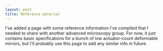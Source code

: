```yaml
---
layout: post
title: Reference material
---
```


I've added a page with some reference information I've compiled that I needed to share with another advanced microscopy group. For now, it just contains basic specifications for a bunch of low actuator-count deformable mirrors, but I'll probably use this page to add any similar info in future.